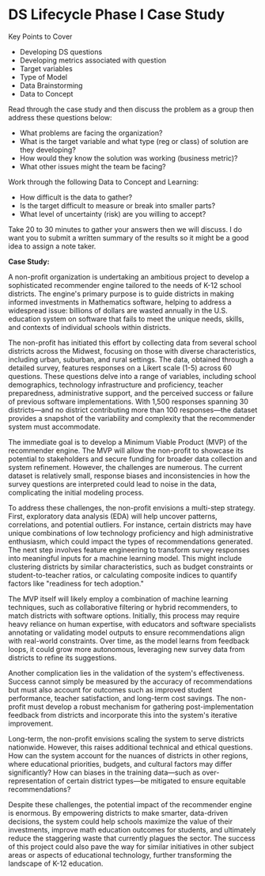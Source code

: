# DS Lifecycle Phase I Case Study

Key Points to Cover
* Developing DS questions
* Developing metrics associated with question
* Target variables 
* Type of Model 
* Data Brainstorming
* Data to Concept

Read through the case study and then discuss the problem as a group then address these questions below: 
* What problems are facing the organization?  
* What is the target variable and what type (reg or class) of solution are they developing? 
* How would they know the solution was working (business metric)?
* What other issues might the team be facing? 

Work through the following Data to Concept and Learning:
  * How difficult is the data to gather?
  * Is the target difficult to measure or break into smaller parts?
  * What level of uncertainty (risk) are you willing to accept? 

Take 20 to 30 minutes to gather your answers then we will discuss. I do want you to submit a written summary of the results so it might be a good idea to assign a note taker.  

**Case Study:** 

A non-profit organization is undertaking an ambitious project to develop a sophisticated recommender engine tailored to the needs of K-12 school districts. The engine's primary purpose is to guide districts in making informed investments in Mathematics software, helping to address a widespread issue: billions of dollars are wasted annually in the U.S. education system on software that fails to meet the unique needs, skills, and contexts of individual schools within districts.

The non-profit has initiated this effort by collecting data from several school districts across the Midwest, focusing on those with diverse characteristics, including urban, suburban, and rural settings. The data, obtained through a detailed survey, features responses on a Likert scale (1-5) across 60 questions. These questions delve into a range of variables, including school demographics, technology infrastructure and proficiency, teacher preparedness, administrative support, and the perceived success or failure of previous software implementations. With 1,500 responses spanning 30 districts—and no district contributing more than 100 responses—the dataset provides a snapshot of the variability and complexity that the recommender system must accommodate.

The immediate goal is to develop a Minimum Viable Product (MVP) of the recommender engine. The MVP will allow the non-profit to showcase its potential to stakeholders and secure funding for broader data collection and system refinement. However, the challenges are numerous. The current dataset is relatively small, response biases and inconsistencies in how the survey questions are interpreted could lead to noise in the data, complicating the initial modeling process.

To address these challenges, the non-profit envisions a multi-step strategy. First, exploratory data analysis (EDA) will help uncover patterns, correlations, and potential outliers. For instance, certain districts may have unique combinations of low technology proficiency and high administrative enthusiasm, which could impact the types of recommendations generated. The next step involves feature engineering to transform survey responses into meaningful inputs for a machine learning model. This might include clustering districts by similar characteristics, such as budget constraints or student-to-teacher ratios, or calculating composite indices to quantify factors like "readiness for tech adoption."

The MVP itself will likely employ a combination of machine learning techniques, such as collaborative filtering or hybrid recommenders, to match districts with software options. Initially, this process may require heavy reliance on human expertise, with educators and software specialists annotating or validating model outputs to ensure recommendations align with real-world constraints. Over time, as the model learns from feedback loops, it could grow more autonomous, leveraging new survey data from districts to refine its suggestions.

Another complication lies in the validation of the system's effectiveness. Success cannot simply be measured by the accuracy of recommendations but must also account for outcomes such as improved student performance, teacher satisfaction, and long-term cost savings. The non-profit must develop a robust mechanism for gathering post-implementation feedback from districts and incorporate this into the system's iterative improvement.

Long-term, the non-profit envisions scaling the system to serve districts nationwide. However, this raises additional technical and ethical questions. How can the system account for the nuances of districts in other regions, where educational priorities, budgets, and cultural factors may differ significantly? How can biases in the training data—such as over-representation of certain district types—be mitigated to ensure equitable recommendations? 

Despite these challenges, the potential impact of the recommender engine is enormous. By empowering districts to make smarter, data-driven decisions, the system could help schools maximize the value of their investments, improve math education outcomes for students, and ultimately reduce the staggering waste that currently plagues the sector. The success of this project could also pave the way for similar initiatives in other subject areas or aspects of educational technology, further transforming the landscape of K-12 education.